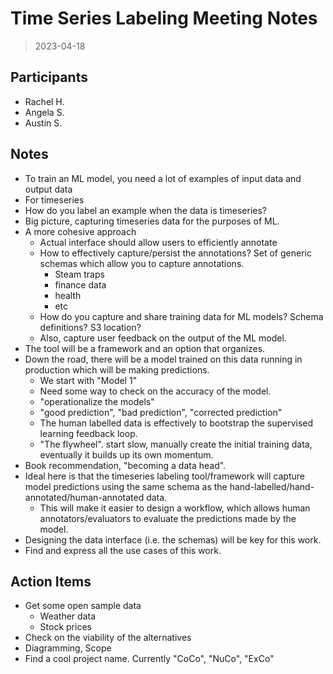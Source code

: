 # Time Series Labeling Meeting Notes
> 2023-04-18

## Participants
- Rachel H. 
- Angela S.
- Austin S.

## Notes
- To train an ML model, you need a lot of examples of input data and output data
- For timeseries
- How do you label an example when the data is timeseries?
- Big picture, capturing timeseries data for the purposes of ML.
- A more cohesive approach
	- Actual interface should allow users to efficiently annotate
	- How to effectively capture/persist the annotations? Set of generic schemas which allow you to capture annotations.
		- Steam traps
		- finance data
		- health
		- etc
	- How do you capture and share training data for ML models? Schema definitions? S3 location?
	- Also, capture user feedback on the output of the ML model.
- The tool will be a framework and an option that organizes.
- Down the road, there will be a model trained on this data running in production which will be making predictions.
	- We start with "Model 1"
	- Need some way to check on the accuracy of the model.
	- "operationalize the models"
	- "good prediction", "bad prediction", "corrected prediction"
	- The human labelled data is effectively to bootstrap the supervised learning feedback loop.
	- "The flywheel". start slow, manually create the initial training data, eventually it builds up its own momentum.
- Book recommendation, "becoming a data head".
- Ideal here is that the timeseries labeling tool/framework will capture model predictions using the same schema as the hand-labelled/hand-annotated/human-annotated data.
	- This will make it easier to design a workflow, which allows human annotators/evaluators to evaluate the predictions made by the model.
- Designing the data interface (i.e. the schemas) will be key for this work.
- Find and express all the use cases of this work.

## Action Items
- Get some open sample data
	- Weather data
	- Stock prices
- Check on the viability of the alternatives
- Diagramming, Scope
- Find a cool project name. Currently "CoCo", "NuCo", "ExCo"